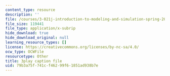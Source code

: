 ```yaml
---
content_type: resource
description: ''
file: /courses/3-021j-introduction-to-modeling-and-simulation-spring-2012/79b3a75f741cf46299f61851ad938b7e_bf5IWKhSWRo.srt
file_size: 119441
file_type: application/x-subrip
hide_download: true
hide_download_original: null
learning_resource_types: []
license: https://creativecommons.org/licenses/by-nc-sa/4.0/
ocw_type: OCWFile
resourcetype: Other
title: 3play caption file
uid: 79b3a75f-741c-f462-99f6-1851ad938b7e
---
```

